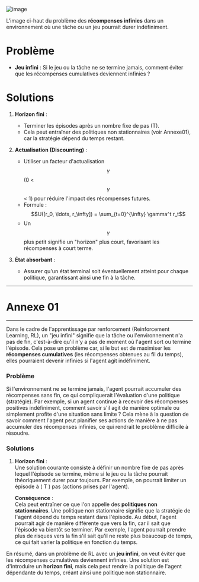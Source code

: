 
![image](https://github.com/user-attachments/assets/3fb53e4a-2d6b-4659-ab2d-5504e7921d06)





L'image ci-haut du problème des **récompenses infinies** dans un environnement où une tâche ou un jeu pourrait durer indéfiniment. 

# **Problème**

- **Jeu infini** : Si le jeu ou la tâche ne se termine jamais, comment éviter que les récompenses cumulatives deviennent infinies ?

# **Solutions**

1. **Horizon fini** :
   - Terminer les épisodes après un nombre fixe de pas (T).
   - Cela peut entraîner des politiques non stationnaires (voir Annexe01), car la stratégie dépend du temps restant.

2. **Actualisation (Discounting)** :
   - Utiliser un facteur d'actualisation $$\gamma$$ (0 < $$\gamma$$ < 1) pour réduire l'impact des récompenses futures.
   - Formule : $$U([r_0, \ldots, r_\infty]) = \sum_{t=0}^{\infty} \gamma^t r_t$$
   - Un $$\gamma$$ plus petit signifie un "horizon" plus court, favorisant les récompenses à court terme.

3. **État absorbant** :
   - Assurer qu'un état terminal soit éventuellement atteint pour chaque politique, garantissant ainsi une fin à la tâche.



------------------------------------------------
# Annexe 01
------------------------------------------------

Dans le cadre de l'apprentissage par renforcement (Reinforcement Learning, RL), un "jeu infini" signifie que la tâche ou l'environnement n'a pas de fin, c'est-à-dire qu'il n'y a pas de moment où l'agent sort ou termine l'épisode. Cela pose un problème car, si le but est de maximiser les **récompenses cumulatives** (les récompenses obtenues au fil du temps), elles pourraient devenir infinies si l'agent agit indéfiniment.

### Problème

Si l'environnement ne se termine jamais, l'agent pourrait accumuler des récompenses sans fin, ce qui compliquerait l'évaluation d'une politique (stratégie). Par exemple, si un agent continue à recevoir des récompenses positives indéfiniment, comment savoir s'il agit de manière optimale ou simplement profite d'une situation sans limite ? Cela mène à la question de savoir comment l'agent peut planifier ses actions de manière à ne pas accumuler des récompenses infinies, ce qui rendrait le problème difficile à résoudre.

### Solutions

1. **Horizon fini** :  
   Une solution courante consiste à définir un nombre fixe de pas après lequel l'épisode se termine, même si le jeu ou la tâche pourrait théoriquement durer pour toujours. Par exemple, on pourrait limiter un épisode à \( T \) pas (actions prises par l'agent).

   **Conséquence** :  
   Cela peut entraîner ce que l'on appelle des **politiques non stationnaires**. Une politique non stationnaire signifie que la stratégie de l'agent dépend du temps restant dans l'épisode. Au début, l'agent pourrait agir de manière différente que vers la fin, car il sait que l'épisode va bientôt se terminer. Par exemple, l'agent pourrait prendre plus de risques vers la fin s'il sait qu'il ne reste plus beaucoup de temps, ce qui fait varier la politique en fonction du temps.

En résumé, dans un problème de RL avec un **jeu infini**, on veut éviter que les récompenses cumulatives deviennent infinies. Une solution est d'introduire un **horizon fini**, mais cela peut rendre la politique de l'agent dépendante du temps, créant ainsi une politique non stationnaire.
